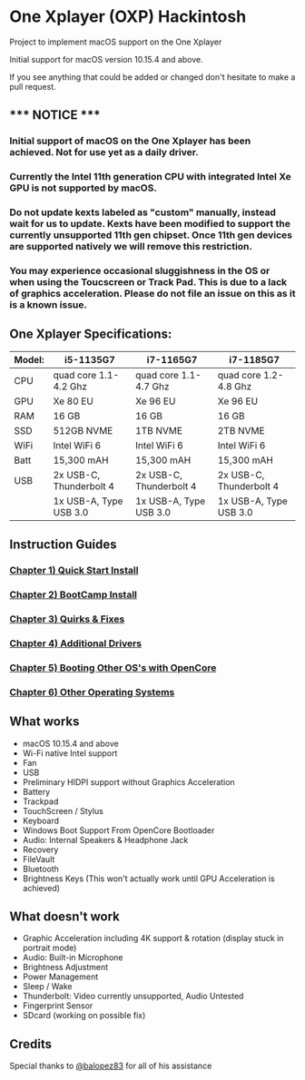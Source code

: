 # One Xplayer (OXP) Hackintosh
Project to implement macOS support on the One Xplayer

Initial support for macOS version 10.15.4 and above.

If you see anything that could be added or changed don't hesitate to make a pull request.


## *** NOTICE ***
### Initial support of macOS on the One Xplayer has been achieved. Not for use yet as a daily driver. 
### Currently the Intel 11th generation CPU with integrated Intel Xe GPU is not supported by macOS.
### Do not update kexts labeled as "custom" manually, instead wait for us to update. Kexts have been modified to support the currently unsupported 11th gen chipset. Once 11th gen devices are supported natively we will remove this restriction.
### You may experience occasional sluggishness in the OS or when using the Toucscreen or Track Pad. This is due to a lack of graphics acceleration. Please do not file an issue on this as it is a known issue. 

## One Xplayer Specifications:

| Model: | i5-1135G7 | i7-1165G7 | i7-1185G7 |
|---|----------|----------|----------|
|CPU| quad core 1.1-4.2 Ghz| quad core 1.1-4.7 Ghz| quad core 1.2-4.8 Ghz|
|GPU|Xe 80 EU | Xe 96 EU | Xe 96 EU |
|RAM| 16 GB | 16 GB | 16 GB |
|SSD| 512GB NVME | 1TB NVME | 2TB NVME |
|WiFi| Intel WiFi 6 | Intel WiFi 6 | Intel WiFi 6 |
|Batt| 15,300 mAH | 15,300 mAH | 15,300 mAH |
|USB| 2x USB-C, Thunderbolt 4 | 2x USB-C, Thunderbolt 4 | 2x USB-C, Thunderbolt 4 |
|   | 1x USB-A, Type USB 3.0 | 1x USB-A, Type USB 3.0 | 1x USB-A, Type USB 3.0 |


## Instruction Guides

### [Chapter 1) Quick Start Install](https://github.com/THEDEVIOUS1/One_Mix_Yoga_4_Hackintosh/blob/main/1-QuickStart.md)
### [Chapter 2) BootCamp Install](https://github.com/THEDEVIOUS1/One_Mix_Yoga_4_Hackintosh/blob/main/2-BootCamp.md)
### [Chapter 3) Quirks & Fixes](https://github.com/THEDEVIOUS1/One_Mix_Yoga_4_Hackintosh/blob/main/3-quirks&fixes.md)
### [Chapter 4) Additional Drivers](https://github.com/THEDEVIOUS1/One_Mix_Yoga_4_Hackintosh/blob/main/4-drivers.md)
### [Chapter 5) Booting Other OS's with OpenCore](https://github.com/THEDEVIOUS1/One_Mix_Yoga_4_Hackintosh/blob/main/5-OtherOS%26OC.md)
### [Chapter 6) Other Operating Systems](https://github.com/THEDEVIOUS1/One_Mix_Yoga_4_Hackintosh/blob/main/6-OtherOS.md)


## What works 

- macOS 10.15.4 and above
- Wi-Fi native Intel support
- Fan
- USB
- Preliminary HIDPI support without Graphics Acceleration
- Battery
- Trackpad
- TouchScreen / Stylus
- Keyboard
- Windows Boot Support From OpenCore Bootloader
- Audio: Internal Speakers & Headphone Jack
- Recovery
- FileVault
- Bluetooth
- Brightness Keys (This won't actually work until GPU Acceleration is achieved)



## What doesn't work

- Graphic Acceleration including 4K support & rotation (display stuck in portrait mode)
- Audio: Built-in Microphone
- Brightness Adjustment
- Power Management
- Sleep / Wake
- Thunderbolt: Video currently unsupported, Audio Untested
- Fingerprint Sensor
- SDcard (working on possible fix)


## Credits
Special thanks to [@balopez83](https://github.com/balopez83) for all of his assistance <br>
